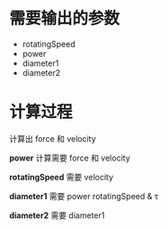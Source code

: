 # 需要输出的参数
- rotatingSpeed
- power
- diameter1
- diameter2

# 计算过程
计算出 force 和 velocity

**power** 计算需要 force 和 velocity

**rotatingSpeed** 需要 velocity

**diameter1** 需要 power rotatingSpeed & τ

**diameter2** 需要 diameter1
